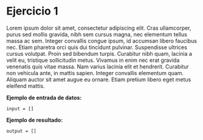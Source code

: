 # Ejercicio 1

Lorem ipsum dolor sit amet, consectetur adipiscing elit. Cras ullamcorper, purus sed mollis gravida, nibh sem cursus magna, nec elementum tellus massa ac sem. Integer convallis congue ipsum, id accumsan libero faucibus nec. Etiam pharetra orci quis dui tincidunt pulvinar. Suspendisse ultrices cursus volutpat. Proin sed bibendum turpis. Curabitur nibh quam, lacinia a velit eu, tristique sollicitudin metus. Vivamus in enim nec erat gravida venenatis quis vitae massa. Nam varius lacinia elit et hendrerit. Curabitur non vehicula ante, in mattis sapien. Integer convallis elementum quam. Aliquam auctor sit amet augue eu ornare. Etiam pretium libero eget metus eleifend mattis.

**Ejemplo de entrada de datos:**

```input = [] ```

**Ejemplo de resultado:**

```output = [] ```
